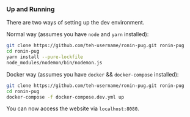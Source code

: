 ### Up and Running

There are two ways of setting up the dev environment.

Normal way (assumes you have `node` and `yarn` installed):

```bash
git clone https://github.com/teh-username/ronin-pug.git ronin-pug
cd ronin-pug
yarn install --pure-lockfile
node_modules/nodemon/bin/nodemon.js
```

Docker way (assumes you have `docker` && `docker-compose` installed):
```bash
git clone https://github.com/teh-username/ronin-pug.git ronin-pug
cd ronin-pug
docker-compose -f docker-compose.dev.yml up
```

You can now access the website via `localhost:8080`.
